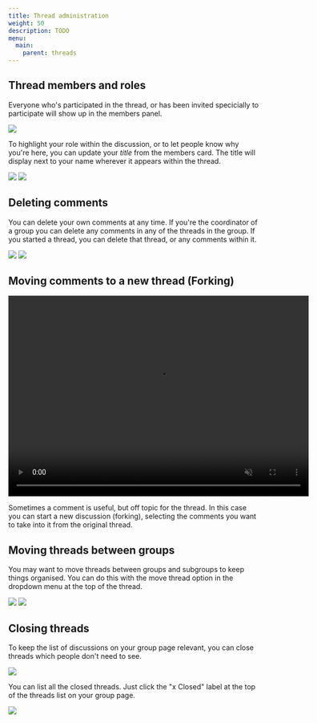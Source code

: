 ```yaml
---
title: Thread administration
weight: 50
description: TODO
menu:
  main:
    parent: threads
---
```

## Thread members and roles
Everyone who's participated in the thread, or has been invited specicially to participate will show up in the members panel.

![](thread_members_card.png)

To highlight your role within the discussion, or to let people know why you're here, you can update your _title_ from the members card. The title will display next to your name wherever it appears within the thread.

![](thread_members_dropdown_menu.png)
![](set_thread_member_title.png)

## Deleting comments
You can delete your own comments at any time. If you're the coordinator of a group you can delete any comments in any of the threads in the group. If you started a thread, you can delete that thread, or any comments within it.

![](delete_comment.png)
![](delete_comment_modal.png)

## Moving comments to a new thread (Forking)
<video width="600" height="400" playsinline muted loop controls>
<source src="forking_comments.mp4" type="video/mp4">
</video>

Sometimes a comment is useful, but off topic for the thread. In this case you can start a new discussion (forking), selecting the comments you want to take into it from the original thread.

## Moving threads between groups
You may want to move threads between groups and subgroups to keep things organised. You can do this with the move thread option in the dropdown menu at the top of the thread.

![](move_thread.png)
![](move_thread_modal.png)

## Closing threads
To keep the list of discussions on your group page relevant, you can close threads which people don't need to see.

![](close_button.png)

You can list all the closed threads. Just click the "x Closed" label at the top of the threads list on your group page.

![](closed_threads_button.png)
